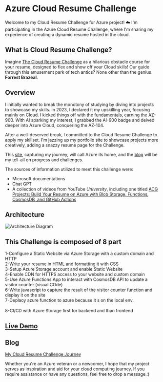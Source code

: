 # Azure Cloud Resume Challenge

Welcome to my Cloud Resume Challenge for Azure project! ☁️
I'm participating in the Azure Cloud Resume Challenge, where I'm sharing my experience of creating
a dynamic resume hosted in the cloud.

## What is Cloud Resume Challenge?

Imagine [The Cloud Resume Challenge](https://cloudresumechallenge.dev/) as a hilarious obstacle course for your resume, designed to flex and show off your Cloud skills! Our guide through this amusement park of tech antics? None other than the genius **Forrest Brazeal**.

## Overview

I initially wanted to break the monotony of studying by diving into projects to showcase my skills. In 2023, I declared it my upskilling year, focusing mainly on Cloud. I kicked things off with the fundamentals, earning the AZ-900. With AI sparking my interest, I grabbed the AI-900 badge and delved deeper into Azure Cloud, conquering the AZ-104.

After a well-deserved break, I committed to the Cloud Resume Challenge to apply my skillset. I'm jazzing up my portfolio site to showcase projects more creatively, adding a snazzy resume page for the Challenge.

This [site](https://kamallamarti.com/), capturing my journey, will call Azure its home, and the [blog](https://cloudresumechallenge.dev/) will be my tell-all on progress and challenges.


The sources of information utilized to meet this challenge were:

- Microsoft documentations 
- Chat GPT
- A collection of videos from YouTube *University*, including one titled [ACG Projects: Build Your Resume on Azure with Blob Storage, Functions, CosmosDB, and GitHub Actions](https://youtu.be/ieYrBWmkfno?si=wf3mU-RwmzEosM97)

## Architecture

![Architecture Diagram](images/architecture.png)

## This Challenge is composed of 8 part

1-Configure a Static Website via Azure Storage with a custom domain and HTTP<br>
2-Write your resume in HTML and formatting it with CSS<br>
3-Setup Azure Storage account and enable Static Website<br>
4-Enable CDN for HTTPS access to your website and custom domain<br>
5-Use Azure Functions App to interact with CosmosDB API to update a visitor counter (visual COde)<br>
6-Write javascript to capture the result of the visitor counter function and display it on the site<br>
7-Deplaoy azure function to azure because it s on the local env.<br>    
8-CI/CD with Azure Storage first for backend and than frontend<br>

## [Live Demo](https://kamallamarti.com)

## Blog

[My Cloud Resume Challenge Journey](https://medium.com/@kamal.lamarti/challenge-my-cloud-resume-azure-version-e2dbdf4e6620)


Whether you're an Azure veteran or a newcomer, I hope that my project serves as inspiration and aid for your cloud computing journey.
If you require assistance or have any questions, feel free to drop a message.:) 